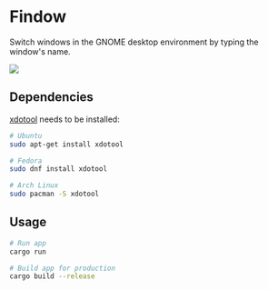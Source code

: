# Findow

Switch windows in the GNOME desktop environment by typing the window's name.


![](https://github.com/weiying-chen/window-switcher/blob/main/demo.gif)


## Dependencies

[xdotool](https://github.com/jordansissel/xdotool) needs to be installed:

```bash
# Ubuntu
sudo apt-get install xdotool

# Fedora
sudo dnf install xdotool

# Arch Linux
sudo pacman -S xdotool
```

## Usage

```bash
# Run app
cargo run

# Build app for production
cargo build --release
```
